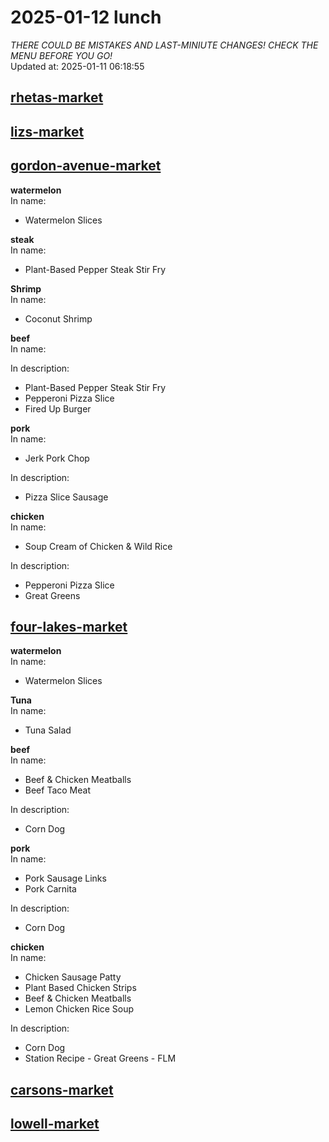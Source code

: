 # 2025-01-12 lunch  
*THERE COULD BE MISTAKES AND LAST-MINIUTE CHANGES! CHECK THE MENU BEFORE YOU GO!*  
Updated at: 2025-01-11 06:18:55  
## [rhetas-market](https://wisc-housingdining.nutrislice.com/menu/rhetas-market/lunch/2025-01-12)  
## [lizs-market](https://wisc-housingdining.nutrislice.com/menu/lizs-market/lunch/2025-01-12)  
## [gordon-avenue-market](https://wisc-housingdining.nutrislice.com/menu/gordon-avenue-market/lunch/2025-01-12)  
**watermelon**  
In name:   
 - Watermelon Slices  
  
**steak**  
In name:   
 - Plant-Based Pepper Steak Stir Fry  
  
**Shrimp**  
In name:   
 - Coconut Shrimp  
  
**beef**  
In name:   
  
In description:   
 - Plant-Based Pepper Steak Stir Fry  
 - Pepperoni Pizza Slice  
 - Fired Up Burger  
  
**pork**  
In name:   
 - Jerk Pork Chop  
  
In description:   
 - Pizza Slice Sausage  
  
**chicken**  
In name:   
 - Soup Cream of Chicken & Wild Rice  
  
In description:   
 - Pepperoni Pizza Slice  
 - Great Greens  
  
## [four-lakes-market](https://wisc-housingdining.nutrislice.com/menu/four-lakes-market/lunch/2025-01-12)  
**watermelon**  
In name:   
 - Watermelon Slices  
  
**Tuna**  
In name:   
 - Tuna Salad  
  
**beef**  
In name:   
 - Beef & Chicken Meatballs  
 - Beef Taco Meat  
  
In description:   
 - Corn Dog  
  
**pork**  
In name:   
 - Pork Sausage Links  
 - Pork Carnita  
  
In description:   
 - Corn Dog  
  
**chicken**  
In name:   
 - Chicken Sausage Patty  
 - Plant Based Chicken Strips  
 - Beef & Chicken Meatballs  
 - Lemon Chicken Rice Soup  
  
In description:   
 - Corn Dog  
 - Station Recipe - Great Greens - FLM  
  
## [carsons-market](https://wisc-housingdining.nutrislice.com/menu/carsons-market/lunch/2025-01-12)  
## [lowell-market](https://wisc-housingdining.nutrislice.com/menu/lowell-market/lunch/2025-01-12)  
  
